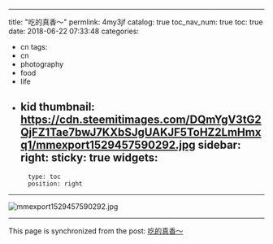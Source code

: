 
---
title: "吃的真香～"
permlink: 4my3jf
catalog: true
toc_nav_num: true
toc: true
date: 2018-06-22 07:33:48
categories:
- cn
tags:
- cn
- photography
- food
- life
- kid
thumbnail: https://cdn.steemitimages.com/DQmYgV3tG2QjFZ1Tae7bwJ7KXbSJgUAKJF5ToHZ2LmHmxq1/mmexport1529457590292.jpg
sidebar:
    right:
        sticky: true
widgets:
    -
        type: toc
        position: right
---


![mmexport1529457590292.jpg](https://cdn.steemitimages.com/DQmYgV3tG2QjFZ1Tae7bwJ7KXbSJgUAKJF5ToHZ2LmHmxq1/mmexport1529457590292.jpg)

- - -

This page is synchronized from the post: [吃的真香～](https://steemit.com/@andrewma/4my3jf)
